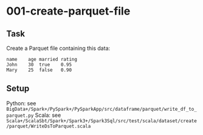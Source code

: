 # 001-create-parquet-file

## Task
Create a Parquet file containing this data:
```
name	age	married	rating
John	30	true	0.95
Mary	25	false	0.90
```

## Setup
Python: see `BigData+/Spark+/PySpark+/PySparkApp/src/dataframe/parquet/write_df_to_parquet.py`
Scala: see `Scala+/ScalaSbt/Spark+/Spark3+/Spark3Sql/src/test/scala/dataset/create/parquet/WriteDsToParquet.scala`
